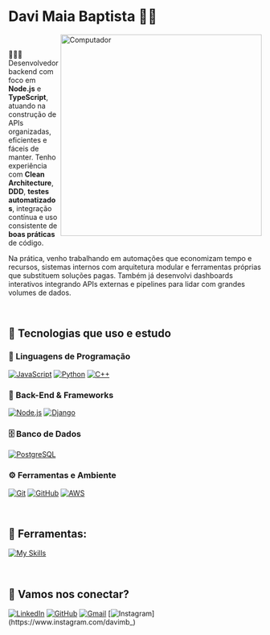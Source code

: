 # Davi Maia Baptista 🧑‍💻

<img src="https://raw.githubusercontent.com/MicaelliMedeiros/micaellimedeiros/master/image/computer-illustration.png" min-width="400px" max-width="400px" width="400px" align="right" alt="Computador">

<br>

👨🏻‍💻Desenvolvedor backend com foco em **Node.js** e **TypeScript**, atuando na construção de APIs organizadas, eficientes e fáceis de manter. Tenho experiência com **Clean Architecture**, **DDD**, **testes automatizados**, integração contínua e uso consistente de **boas práticas** de código.

Na prática, venho trabalhando em automações que economizam tempo e recursos, sistemas internos com arquitetura modular e ferramentas próprias que substituem soluções pagas. Também já desenvolvi dashboards interativos integrando APIs externas e pipelines para lidar com grandes volumes de dados.

<br>

## 👾 Tecnologias que uso e estudo

### 🧠 Linguagens de Programação
[![JavaScript](https://skillicons.dev/icons?i=js)](https://skillicons.dev)
[![Python](https://skillicons.dev/icons?i=py)](https://skillicons.dev)
[![C++](https://skillicons.dev/icons?i=cpp)](https://skillicons.dev)

### 🧰 Back-End & Frameworks
[![Node.js](https://skillicons.dev/icons?i=nodejs)](https://skillicons.dev)
[![Django](https://skillicons.dev/icons?i=django)](https://skillicons.dev)

### 🗄️ Banco de Dados
[![PostgreSQL](https://skillicons.dev/icons?i=postgres)](https://skillicons.dev)

### ⚙️ Ferramentas e Ambiente
[![Git](https://skillicons.dev/icons?i=git)](https://skillicons.dev)
[![GitHub](https://skillicons.dev/icons?i=github)](https://skillicons.dev)
[![AWS](https://skillicons.dev/icons?i=aws)](https://skillicons.dev)

<br>

## 💼 Ferramentas:
[![My Skills](https://skillicons.dev/icons?i=vscode,git,github,postman)](https://skillicons.dev)

<br>

## 💌 Vamos nos conectar?

[![LinkedIn](https://img.shields.io/badge/LinkedIn-Davi%20Baptista-blue?style=flat-square&logo=linkedin)](https://www.linkedin.com/in/davimb)
[![GitHub](https://img.shields.io/github/followers/davi-baptista?label=follow&style=social)](https://github.com/davi-baptista)
[![Gmail](https://img.shields.io/badge/-davimaiabaptista21@gmail.com-006bed?style=flat-square&logo=Gmail&logoColor=white&link=mailto:davimaiabaptista21@gmail.com)](mailto:davimaiabaptista21@gmail.com)
[![Instagram](https://img.shields.io/badge/-@davimb__-purple?style=flat-square&logo=Instagram&logoColor=white&link=https://www.instagram.com/davimb_)](https://www.instagram.com/davimb_)

